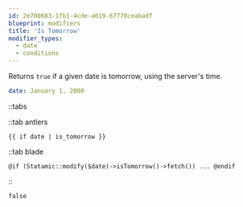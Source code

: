 ```yaml
---
id: 2e700683-1fb1-4cde-a019-67770ceabadf
blueprint: modifiers
title: 'Is Tomorrow'
modifier_types:
  - date
  - conditions
---
```

Returns `true` if a given date is tomorrow, using the server's time.

```yaml
date: January 1, 2000
```

::tabs

::tab antlers
```antlers
{{ if date | is_tomorrow }}
```
::tab blade
```blade
@if (Statamic::modify($date)->isTomorrow()->fetch()) ... @endif
```
::

```html
false
```
